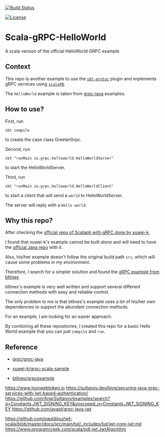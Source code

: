 [![Build Status](https://travis-ci.org/Wei-1/Scala-gRPC-HelloWorld.svg?branch=master)](https://travis-ci.org/Wei-1/Scala-gRPC-HelloWorld)

[![License](https://img.shields.io/:license-MIT-blue.svg)](https://opensource.org/licenses/MIT)

# Scala-gRPC-HelloWorld

A scala version of the official HelloWorld GRPC example.

## Context

This repo is another example to use the [`sbt-protoc`](https://github.com/thesamet/sbt-protoc) plugin and implements gRPC services using [`scalaPB`](https://github.com/scalapb/ScalaPB).

The `HelloWorld` example is taken from [grpc-java](https://github.com/grpc/grpc-java) examples.

## How to use?

First, run

```
sbt compile
```

to create the case class GreeterGrpc.

Second, run

```
sbt "runMain io.grpc.helloworld.HelloWorldServer"
```

to start the HelloWorldServer.

Third, run

```
sbt "runMain io.grpc.helloworld.HelloWorldClient"
```

to start a client that will send a `world` to HelloWorldServer.

The server will reply with a `Hello world`.

## Why this repo?

After checking the [official repo of Scalapb with gRPC done by xuwei-k](https://github.com/xuwei-k/grpc-scala-sample),

I found that xuwei-k's example cannot be built alone and will need to have the [official Java repo](https://github.com/grpc/grpc-java) with it.

Also, his/her example doesn't follow the original build path `src`, which will cause some problems in my environment.

Therefore, I search for a simpler solution and found the [gRPC example from btlines](https://github.com/btlines/grpcexample).

btlines's example is very well written and support several different connection methods with easy and reliable control.

The only problem to me is that btlines's example uses a lot of his/her own dependencies to support the abundant connection methods.

For an example, I am looking for an easier approach.

By combining all these repositories, I created this repo for a basic Hello World example that you can just `compile` and `run`.

## Reference

 - [grpc/grpc-java](https://github.com/grpc/grpc-java)

 - [xuwei-k/grpc-scala-sample](https://github.com/xuwei-k/grpc-scala-sample)

 - [btlines/grpcexample](https://github.com/btlines/grpcexample)


https://www.jsonwebtoken.io
https://sultanov.dev/blog/securing-java-grpc-services-with-jwt-based-authentication/
https://github.com/AnarSultanov/examples/search?q=Constants.JWT_SIGNING_KEY&unscoped_q=Constants.JWT_SIGNING_KEY
https://github.com/avast/grpc-java-jwt

https://github.com/pauldijou/jwt-scala/blob/master/docs/src/main/tut/_includes/tut/jwt-core-jwt.md
https://www.programcreek.com/scala/pdi.jwt.JwtAlgorithm